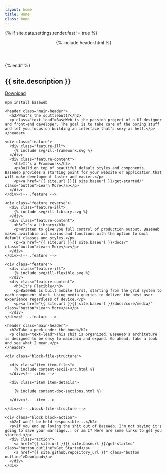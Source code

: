 ```yaml
---
layout: home
title: Home
class: home
---
```


<section class="hero">

  {% if site.data.settings.render.fast != true %}
  <header class="header">
    <div class="container">
      {% include header.html %}
    </div>
  </header>
  {% endif %}

  <div class="hero-content">
    <div class="container">
      <h1>{{ site.description }}</h1>
      <div class="action">
        <a href="{{ site.github.repository_url }}" class="button large">Download</a>
        <pre class="highlight"><code><span class="editor-prefixed">npm install baseweb</span></code></pre>
      </div>
    </div>
  </div>

</section><!-- .hero -->

<section class="main">
  <div class="container">

    <header class="main-header">
      <h2>What's the scuttlebutt?</h2>
      <p class="text-lead">BaseWeb is the passion project of a UI designer and front-end developer. The goal is to take care of the boring stuff and let you focus on building an interface that's sexy as hell.</p>
    </header>

    <div class="feature">
      <div class="feature-ill">
        {% include svg/ill-framework.svg %}
      </div>
      <div class="feature-content">
        <h3>It's a Framework</h3>
        <p>Build on top of beautiful default styles and components. BaseWeb provides a starting point for your website or application that will make development faster and easier.</p>
        <p><a href="{{ site.url }}{{ site.baseurl }}/get-started/" class="button">Learn More</a></p>
      </div>
    </div><!-- .feature -->

    <div class="feature reverse">
      <div class="feature-ill">
        {% include svg/ill-library.svg %}
      </div>
      <div class="feature-content">
        <h3>It's a Library</h3>
        <p>Written to give you full control of production output, BaseWeb makes available all mixins and functions with the option to omit default classes and styles.</p>
        <p><a href="{{ site.url }}{{ site.baseurl }}/docs/" class="button">Learn More</a></p>
      </div>
    </div><!-- .feature -->

    <div class="feature">
      <div class="feature-ill">
        {% include svg/ill-flexible.svg %}
      </div>
      <div class="feature-content">
        <h3>It's Flexible</h3>
        <p>BaseWeb is built mobile first, starting from the grid system to each component block. Using media queries to deliver the best user experience regardless of device.</p>
        <p><a href="{{ site.url }}{{ site.baseurl }}/docs/core/media/" class="button">Learn More</a></p>
      </div>
    </div><!-- .feature -->

  </div><!-- .container -->
</section><!-- .main -->

<section class="main">
  <div class="container">

    <header class="main-header">
      <h2>Take a peek under the hood</h2>
      <p class="text-lead">This shit is organized. BaseWeb's architeture is designed to be easy to maintain and expand. Go ahead, take a look and see what I mean.</p>
    </header>

    <div class="block-file-structure">

      <div class="item item-files">
        {% include content-ascii-src.html %}
      </div><!-- .item -->

      <div class="item item-details">

        {% include content-doc-sections.html %}

      </div><!-- .item -->

    </div><!-- .block-file-structure -->

    <div class="block block-action">
      <h2>I won't be held responsible...</h2>
      <p>if you end up loving the shit out of BaseWeb. I'm not saying it's going to save your marriage... or am I? Here are some links to get you started.</p>
      <div class="action">
        <a href="{{ site.url }}{{ site.baseurl }}/get-started" class="button outline">Get Started</a>
        <a href="{{ site.github.repository_url }}" class="button outline">Download</a>
      </div>
    </div>

  </div><!-- .container -->
</section><!-- .main -->
